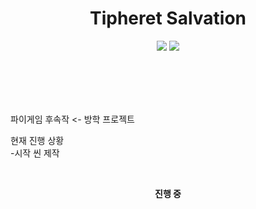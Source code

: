 <h1 align="center"><b>Tipheret Salvation</b></h1>
<p align="center">
<img src="https://img.shields.io/badge/made by-mir0173-red">
<img src="https://img.shields.io/badge/Unity-6000.0.47f1-yellow">
</p>
<br/><br/><br/><br/>

파이게임 후속작 <- 방학 프로젝트

현재 진행 상황<br/>
-시작 씬 제작

<br/>
<p align="center"><b>진행 중</b></p>
